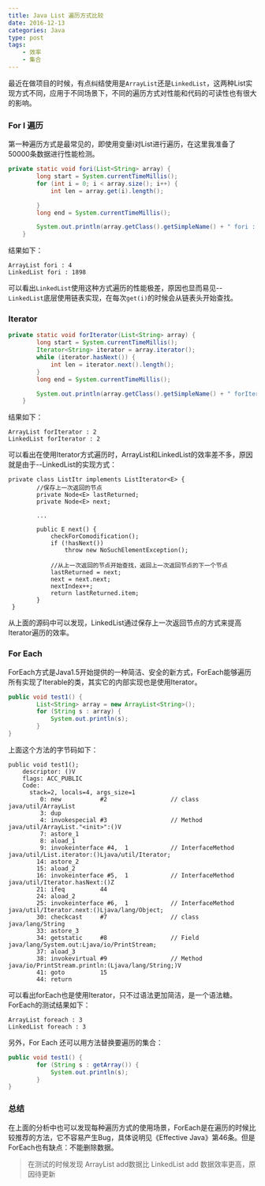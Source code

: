 ```yaml
---
title: Java List 遍历方式比较
date: 2016-12-13
categories: Java
type: post
tags:
    - 效率
    - 集合
---
```



最近在做项目的时候，有点纠结使用是`ArrayList`还是`LinkedList`，这两种List实现方式不同，应用于不同场景下，不同的遍历方式对性能和代码的可读性也有很大的影响。

<!--more-->

### For I 遍历



第一种遍历方式是最常见的，即使用变量i对List进行遍历，在这里我准备了50000条数据进行性能检测。

```java
private static void fori(List<String> array) {
        long start = System.currentTimeMillis();
        for (int i = 0; i < array.size(); i++) {
            int len = array.get(i).length();

        }
        long end = System.currentTimeMillis();

        System.out.println(array.getClass().getSimpleName() + " fori : " + (end - start));
    }
```

结果如下：

```
ArrayList fori : 4
LinkedList fori : 1898
```

可以看出`LinkedList`使用这种方式遍历的性能极差，原因也显而易见--`LinkedList`底层使用链表实现，在每次`get(i)`的时候会从链表头开始查找。



### Iterator

```java
private static void forIterator(List<String> array) {
        long start = System.currentTimeMillis();
        Iterator<String> iterator = array.iterator();
        while (iterator.hasNext()) {
            int len = iterator.next().length();
        }
        long end = System.currentTimeMillis();

        System.out.println(array.getClass().getSimpleName() + " forIterator : " + (end - start));
    }
```

结果如下：

```
ArrayList forIterator : 2
LinkedList forIterator : 2
```

可以看出在使用Iterator方式遍历时，ArrayList和LinkedList的效率差不多，原因就是由于--LinkedList的实现方式：

```
private class ListItr implements ListIterator<E> {
		//保存上一次返回的节点
        private Node<E> lastReturned;
        private Node<E> next;

		...

        public E next() {
            checkForComodification();
            if (!hasNext())
                throw new NoSuchElementException();

			//从上一次返回的节点开始查找，返回上一次返回节点的下一个节点
            lastReturned = next;
            next = next.next;
            nextIndex++;
            return lastReturned.item;
        }
 }
```

从上面的源码中可以发现，LinkedList通过保存上一次返回节点的方式来提高Iterator遍历的效率。



### For Each

ForEach方式是Java1.5开始提供的一种简洁、安全的新方式，ForEach能够遍历所有实现了Iterable的类，其实它的内部实现也是使用Iterator。

```java
public void test1() {
        List<String> array = new ArrayList<String>();
        for (String s : array) {
            System.out.println(s);
        }
}
```

上面这个方法的字节码如下：

```
public void test1();
    descriptor: ()V
    flags: ACC_PUBLIC
    Code:
      stack=2, locals=4, args_size=1
         0: new           #2                  // class java/util/ArrayList
         3: dup
         4: invokespecial #3                  // Method java/util/ArrayList."<init>":()V
         7: astore_1
         8: aload_1
         9: invokeinterface #4,  1            // InterfaceMethod java/util/List.iterator:()Ljava/util/Iterator;
        14: astore_2
        15: aload_2
        16: invokeinterface #5,  1            // InterfaceMethod java/util/Iterator.hasNext:()Z
        21: ifeq          44
        24: aload_2
        25: invokeinterface #6,  1            // InterfaceMethod java/util/Iterator.next:()Ljava/lang/Object;
        30: checkcast     #7                  // class java/lang/String
        33: astore_3
        34: getstatic     #8                  // Field java/lang/System.out:Ljava/io/PrintStream;
        37: aload_3
        38: invokevirtual #9                  // Method java/io/PrintStream.println:(Ljava/lang/String;)V
        41: goto          15
        44: return
```

可以看出forEach也是使用Iterator，只不过语法更加简洁，是一个语法糖。ForEach的测试结果如下：

```
ArrayList foreach : 3
LinkedList foreach : 3
```

另外，For Each 还可以用方法替换要遍历的集合：

```java
public void test1() {
        for (String s : getArray()) {
            System.out.println(s);
        }
}
```


### 总结

在上面的分析中也可以发现每种遍历方式的使用场景，ForEach是在遍历的时候比较推荐的方法，它不容易产生Bug，具体说明见《Effective Java》第46条。但是ForEach也有缺点：不能删除数据。

> 在测试的时候发现 ArrayList add数据比 LinkedList add 数据效率更高，原因待更新
